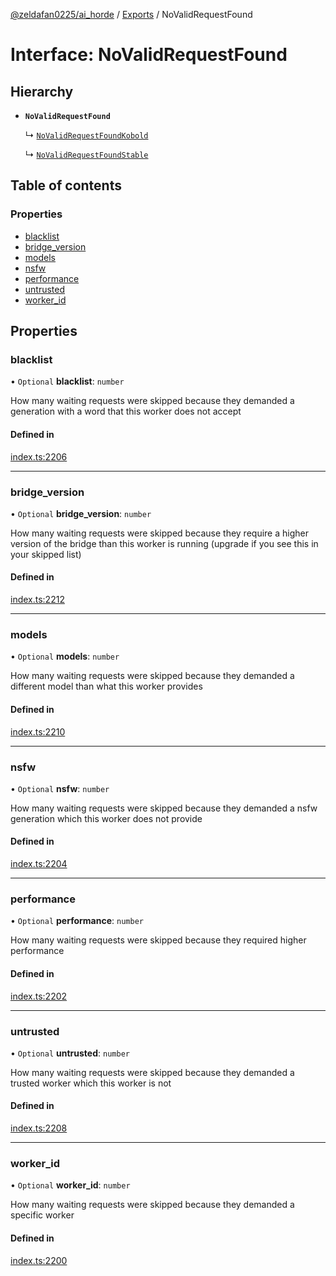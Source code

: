 [@zeldafan0225/ai_horde](../README.md) / [Exports](../modules.md) / NoValidRequestFound

# Interface: NoValidRequestFound

## Hierarchy

- **`NoValidRequestFound`**

  ↳ [`NoValidRequestFoundKobold`](NoValidRequestFoundKobold.md)

  ↳ [`NoValidRequestFoundStable`](NoValidRequestFoundStable.md)

## Table of contents

### Properties

- [blacklist](NoValidRequestFound.md#blacklist)
- [bridge\_version](NoValidRequestFound.md#bridge_version)
- [models](NoValidRequestFound.md#models)
- [nsfw](NoValidRequestFound.md#nsfw)
- [performance](NoValidRequestFound.md#performance)
- [untrusted](NoValidRequestFound.md#untrusted)
- [worker\_id](NoValidRequestFound.md#worker_id)

## Properties

### blacklist

• `Optional` **blacklist**: `number`

How many waiting requests were skipped because they demanded a generation with a word that this worker does not accept

#### Defined in

[index.ts:2206](https://github.com/ZeldaFan0225/ai_horde/blob/bd3c116/index.ts#L2206)

___

### bridge\_version

• `Optional` **bridge\_version**: `number`

How many waiting requests were skipped because they require a higher version of the bridge than this worker is running (upgrade if you see this in your skipped list)

#### Defined in

[index.ts:2212](https://github.com/ZeldaFan0225/ai_horde/blob/bd3c116/index.ts#L2212)

___

### models

• `Optional` **models**: `number`

How many waiting requests were skipped because they demanded a different model than what this worker provides

#### Defined in

[index.ts:2210](https://github.com/ZeldaFan0225/ai_horde/blob/bd3c116/index.ts#L2210)

___

### nsfw

• `Optional` **nsfw**: `number`

How many waiting requests were skipped because they demanded a nsfw generation which this worker does not provide

#### Defined in

[index.ts:2204](https://github.com/ZeldaFan0225/ai_horde/blob/bd3c116/index.ts#L2204)

___

### performance

• `Optional` **performance**: `number`

How many waiting requests were skipped because they required higher performance

#### Defined in

[index.ts:2202](https://github.com/ZeldaFan0225/ai_horde/blob/bd3c116/index.ts#L2202)

___

### untrusted

• `Optional` **untrusted**: `number`

How many waiting requests were skipped because they demanded a trusted worker which this worker is not

#### Defined in

[index.ts:2208](https://github.com/ZeldaFan0225/ai_horde/blob/bd3c116/index.ts#L2208)

___

### worker\_id

• `Optional` **worker\_id**: `number`

How many waiting requests were skipped because they demanded a specific worker

#### Defined in

[index.ts:2200](https://github.com/ZeldaFan0225/ai_horde/blob/bd3c116/index.ts#L2200)

